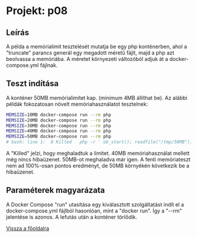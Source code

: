 # Projekt: p08

## Leírás

A példa a memórialimit tesztelését mutatja be egy php konténerben, ahol a "truncate"
parancs generál egy megadott méretű fájlt, majd a php azt beolvassa a memóriába.
A méretet környezeti változóból adjuk át a docker-compose.yml fájlnak.

## Teszt indítása

A konténer 50MB memórialimitet kap. (minimum 4MB állíthat be). 
Az alábbi példák fokozatosan növelt memóriahasználatot tesztelnek:

```bash
MEMSIZE=10MB docker-compose run --rm php
MEMSIZE=20MB docker-compose run --rm php
MEMSIZE=30MB docker-compose run --rm php
MEMSIZE=40MB docker-compose run --rm php
MEMSIZE=50MB docker-compose run --rm php
# bash: line 1:  8 Killed   php -r ' ob_start(); readfile("/tmp/50MB"); ob_clean(); echo (memory_get_peak_usage(true)/1024/1024)." MiB\n"; '
```

A "Killed" jelzi, hogy meghaladtuk a limitet. 40MB memóriahasználat mellett
még nincs hibaüzenet. 50MB-ot meghaladva már igen. A fenti memóriateszt nem ad 100%-osan 
pontos eredményt, de 50MB környékén következik be a hibaüzenet.

## Paraméterek magyarázata

A Docker Compose "run" utasítása egy kiválasztott szolgáltatást indít el a docker-compose.yml fájlból
hasonlóan, mint a "docker run". Így a "--rm" jelentése is azonos. A lefutás után
a konténer törlődik.

[Vissza a főoldalra](../../README.md)